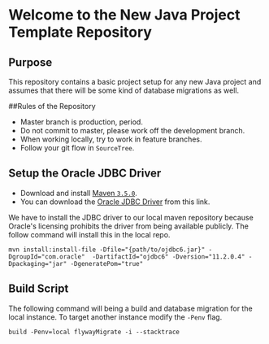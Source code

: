 # Welcome to the New Java Project Template Repository

## Purpose
This repository contains a basic project setup for any new Java project and assumes that there will be some kind of database migrations as well. 

##Rules of the Repository
* Master branch is production, period.
* Do not commit to master, please work off the development branch.
* When working locally, try to work in feature branches.
* Follow your git flow in `SourceTree`.

## Setup the Oracle JDBC Driver

* Download and install [Maven `3.5.0`](https://maven.apache.org/download.cgi). 
* You can download the [Oracle JDBC Driver](http://www.oracle.com/technetwork/database/enterprise-edition/jdbc-112010-090769.html) from this link.

We have to install the JDBC driver to our local maven repository because Oracle's licensing prohibits the driver from being available publicly. The follow command will install this in the local repo. 

`mvn install:install-file -Dfile="{path/to/ojdbc6.jar}" -DgroupId="com.oracle"  -DartifactId="ojdbc6" -Dversion="11.2.0.4" -Dpackaging="jar" -DgeneratePom="true"`

## Build Script
The following command will being a build and database migration for the local instance. To target another instance modify the `-Penv` flag. 

`build -Penv=local flywayMigrate -i --stacktrace`
